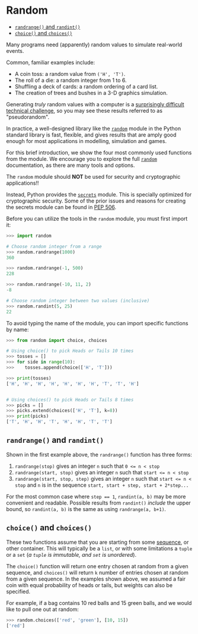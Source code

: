 # Random <!-- omit in toc -->

- [`randrange()` and `randint()`](#randrange-and-randint)
- [`choice()` and `choices()`](#choice-and-choices)

Many programs need (apparently) random values to simulate real-world events.

Common, familiar examples include:

- A coin toss: a random value from `('H', 'T')`.
- The roll of a die: a random integer from 1 to 6.
- Shuffling a deck of cards: a random ordering of a card list.
- The creation of trees and bushes in a 3-D graphics simulation.

Generating _truly_ random values with a computer is a [surprisingly difficult
technical challenge][truly-random], so you may see these results referred to as
"pseudorandom".

In practice, a well-designed library like the [`random`][random] module in the
Python standard library is fast, flexible, and gives results that are amply good
enough for most applications in modelling, simulation and games.

For this brief introduction, we show the four most commonly used functions from
the module. We encourage you to explore the full [`random`][random]
documentation, as there are many tools and options.

The `random` module should **NOT** be used for security and cryptographic
applications!!

Instead, Python provides the [`secrets`][secrets] module. This is specially
optimized for cryptographic security. Some of the prior issues and reasons for
creating the secrets module can be found in [PEP 506][pep-0506].

Before you can utilize the tools in the `random` module, you must first import
it:

```python
>>> import random

# Choose random integer from a range
>>> random.randrange(1000)
360

>>> random.randrange(-1, 500)
228

>>> random.randrange(-10, 11, 2)
-8

# Choose random integer between two values (inclusive)
>>> random.randint(5, 25)
22

```

To avoid typing the name of the module, you can import specific functions by
name:

```python
>>> from random import choice, choices

# Using choice() to pick Heads or Tails 10 times
>>> tosses = []
>>> for side in range(10):
>>>    tosses.append(choice(['H', 'T']))

>>> print(tosses)
['H', 'H', 'H', 'H', 'H', 'H', 'H', 'T', 'T', 'H']


# Using choices() to pick Heads or Tails 8 times
>>> picks = []
>>> picks.extend(choices(['H', 'T'], k=8))
>>> print(picks)
['T', 'H', 'H', 'T', 'H', 'H', 'T', 'T']
```

## `randrange()` and `randint()`

Shown in the first example above, the `randrange()` function has three forms:

1. `randrange(stop)` gives an integer `n` such that `0 <= n < stop`
2. `randrange(start, stop)` gives an integer `n` such that `start <= n < stop`
3. `randrange(start, stop, step)` gives an integer `n` such that
   `start <= n < stop` and `n` is in the sequence
   `start, start + step, start + 2*step...`

For the most common case where `step == 1`, `randint(a, b)` may be more
convenient and readable. Possible results from `randint()` _include_ the upper
bound, so `randint(a, b)` is the same as using `randrange(a, b+1)`.

## `choice()` and `choices()`

These two functions assume that you are starting from some
[sequence][sequence-types], or other container. This will typically be a `list`,
or with some limitations a `tuple` or a `set` (_a `tuple` is immutable, and
`set` is unordered_).

The `choice()` function will return one entry chosen at random from a given
sequence, and `choices()` will return `k` number of entries chosen at random
from a given sequence. In the examples shown above, we assumed a fair coin with
equal probability of heads or tails, but weights can also be specified.

For example, if a bag contains 10 red balls and 15 green balls, and we would
like to pull one out at random:

```python
>>> random.choices(['red', 'green'], [10, 15])
['red']
```

[pep-0506]: https://peps.python.org/pep-0506/
[random]: https://docs.python.org/3/library/random.html
[secrets]: https://docs.python.org/3.11/library/secrets.html#module-secrets
[sequence-types]:
  https://docs.python.org/3/library/stdtypes.html#sequence-types-list-tuple-range
[truly-random]:
  https://www.malwarebytes.com/blog/news/2013/09/in-computers-are-random-numbers-really-random
